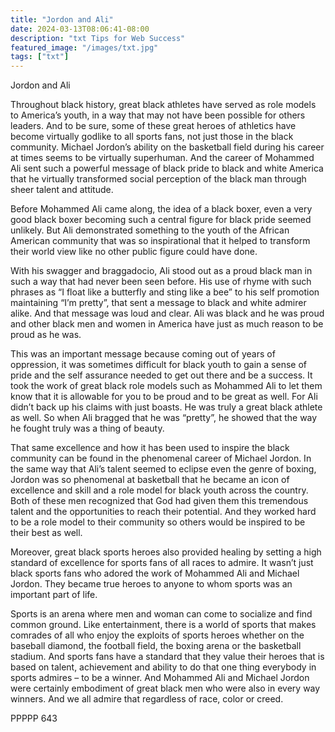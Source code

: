 ```yaml
---
title: "Jordon and Ali"
date: 2024-03-13T08:06:41-08:00
description: "txt Tips for Web Success"
featured_image: "/images/txt.jpg"
tags: ["txt"]
---
```


Jordon and Ali

Throughout black history, great black athletes have served as role models to America’s youth, in a way that may not have been possible for others leaders.  And to be sure, some of these great heroes of athletics have become virtually godlike to all sports fans, not just those in the black community.  Michael Jordon’s ability on the basketball field during his career at times seems to be virtually superhuman.  And the career of Mohammed Ali sent such a powerful message of black pride to black and white America that he virtually transformed social perception of the black man through sheer talent and attitude.

Before Mohammed Ali came along, the idea of a black boxer, even a very good black boxer becoming such a central figure for black pride seemed unlikely.  But Ali demonstrated something to the youth of the African American community that was so inspirational that it helped to transform their world view like no other public figure could have done.  

With his swagger and braggadocio, Ali stood out as a proud black man in such a way that had never been seen before.  His use of rhyme with such phrases as “I float like a butterfly and sting like a bee” to his self promotion maintaining “I’m pretty”, that sent a message to black and white admirer alike.  And that message was loud and clear.  Ali was black and he was proud and other black men and women in America have just as much reason to be proud as he was.

This was an important message because coming out of years of oppression, it was sometimes difficult for black youth to gain a sense of pride and the self assurance needed to get out there and be a success.  It took the work of great black role models such as Mohammed Ali to let them know that it is allowable for you to be proud and to be great as well.  For Ali didn’t back up his claims with just boasts.  He was truly a great black athlete as well.  So when Ali bragged that he was “pretty”, he showed that the way he fought truly was a thing of beauty.

That same excellence and how it has been used to inspire the black community can be found in the phenomenal career of Michael Jordon.  In the same way that Ali’s talent seemed to eclipse even the genre of boxing, Jordon was so phenomenal at basketball that he became an icon of excellence and skill and a role model for black youth across the country.  Both of these men recognized that God had given them this tremendous talent and the opportunities to reach their potential.  And they worked hard to be a role model to their community so others would be inspired to be their best as well.  

Moreover, great black sports heroes also provided healing by setting a high standard of excellence for sports fans of all races to admire.  It wasn’t just black sports fans who adored the work of Mohammed Ali and Michael Jordon.  They became true heroes to anyone to whom sports was an important part of life.

Sports is an arena where men and woman can come to socialize and find common ground.  Like entertainment, there is a world of sports that makes comrades of all who enjoy the exploits of sports heroes whether on the baseball diamond, the football field, the boxing arena or the basketball stadium.  And sports fans have a standard that they value their heroes that is based on talent, achievement and ability to do that one thing everybody in sports admires – to be a winner.  And Mohammed Ali and Michael Jordon were certainly embodiment of great black men who were also in every way winners.  And we all admire that regardless of race, color or creed.

PPPPP 643

